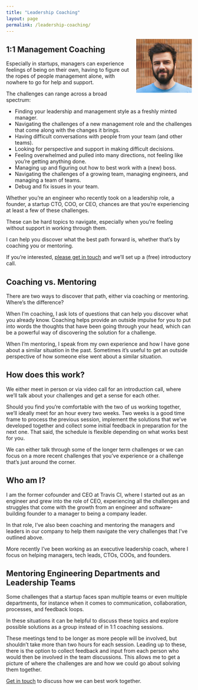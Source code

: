 ```yaml
---
title: "Leadership Coaching"
layout: page
permalink: /leadership-coaching/
---
```

<img src="/images/mathias_meyer_square.jpg" style="float:right; height: auto; width: 30%; margin-left: 10px; margin-bottom: 5px;"/>

## 1:1 Management Coaching

Especially in startups, managers can experience feelings of being on their own, having to figure out the ropes of people management alone, with nowhere to go for help and support.

The challenges can range across a broad spectrum:

* Finding your leadership and management style as a freshly minted manager.
* Navigating the challenges of a new management role and the challenges that come along with the changes it brings.
* Having difficult conversations with people from your team (and other teams).
* Looking for perspective and support in making difficult decisions.
* Feeling overwhelmed and pulled into many directions, not feeling like you’re getting anything done.
* Managing up and figuring out how to best work with a (new) boss.
* Navigating the challenges of a growing team, managing engineers, and managing a team of teams.
* Debug and fix issues in your team.

Whether you’re an engineer who recently took on a leadership role, a founder, a startup CTO, COO, or CEO, chances are that you’re experiencing at least a few of these challenges.

These can be hard topics to navigate, especially when you’re feeling without support in working through them.

I can help you discover what the best path forward is, whether that’s by coaching you or mentoring.

If you’re interested, [please get in touch](mailto:mathias@paperplanes.de) and we’ll set up a (free) introductory call.

## Coaching vs. Mentoring

There are two ways to discover that path, either via coaching or mentoring. Where’s the difference?

When I’m coaching, I ask lots of questions that can help you discover what you already know. Coaching helps provide an outside impulse for you to put into words the thoughts that have been going through your head, which can be a powerful way of discovering the solution for a challenge.

When I’m mentoring, I speak from my own experience and how I have gone about a similar situation in the past. Sometimes it’s useful to get an outside perspective of how someone else went about a similar situation.

## How does this work?

We either meet in person or via video call for an introduction call, where we’ll talk about your challenges and get a sense for each other.

Should you find you’re comfortable with the two of us working together, we’ll ideally meet for an hour every two weeks. Two weeks is a good time frame to process the previous session, implement the solutions that we’ve developed together and collect some initial feedback in preparation for the next one. That said, the schedule is flexible depending on what works best for you.

We can either talk through some of the longer term challenges or we can focus on a more recent challenges that you’ve experience or a challenge that’s just around the corner.

## Who am I?

I am the former cofounder and CEO at Travis CI, where I started out as an engineer and grew into the role of CEO, experiencing all the challenges and struggles that come with the growth from an engineer and software-building founder to a manager to being a company leader.

In that role, I’ve also been coaching and mentoring the managers and leaders in our company to help them navigate the very challenges that I've outlined above.

More recently I’ve been working as an executive leadership coach, where I focus on helping managers, tech leads, CTOs, COOs, and founders.

## Mentoring Engineering Departments and Leadership Teams

Some challenges that a startup faces span multiple teams or even multiple departments, for instance when it comes to communication, collaboration, processes, and feedback loops.

In these situations it can be helpful to discuss these topics and explore possible solutions as a group instead of in 1:1 coaching sessions.

These meetings tend to be longer as more people will be involved, but shouldn’t take more than two hours for each session. Leading up to these, there is the option to collect feedback and input from each person who would then be involved in the team discussions. This allows me to get a picture of where the challenges are and how we could go about solving them together.

[Get in touch](mailto:mathias@paperplanes.de) to discuss how we can best work together.
